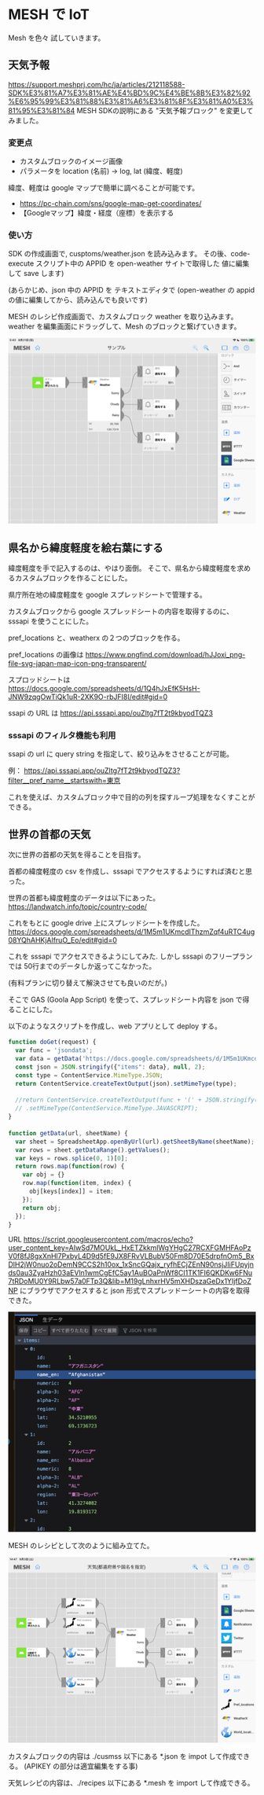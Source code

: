 # MESH で IoT

Mesh を色々 試していきます。

## 天気予報

<https://support.meshprj.com/hc/ja/articles/212118588-SDK%E3%81%A7%E3%81%AE%E4%BD%9C%E4%BE%8B%E3%82%92%E6%95%99%E3%81%88%E3%81%A6%E3%81%8F%E3%81%A0%E3%81%95%E3%81%84>
 MESH SDKの説明にある "天気予報ブロック" を変更してみました。

### 変更点

- カスタムブロックのイメージ画像
- パラメータを location (名前) -> log, lat (緯度、軽度)

緯度、軽度は google マップで簡単に調べることが可能です。

- <https://pc-chain.com/sns/google-map-get-coordinates/>
- 【Googleマップ】緯度・経度（座標）を表示する

### 使い方

SDK の作成画面で, cusptoms/weather.json  を読み込みます。
その後、code- execute スクリプト中の APPID を open-weather サイトで取得した 値に編集して save します)

(あらかじめ、json 中の APPID を テキストエディタで (open-weather の appid の値に編集してから、読み込んでも良いです)

MESH のレシピ作成画面で、カスタムブロック weather を取り込みます。
weather を編集画面にドラッグして、Mesh のブロックと繋げていきます。

![images/weather.png](images/weather.png)

## 県名から緯度軽度を絵右葉にする

緯度軽度を手で記入するのは、やはり面倒。
そこで、県名から緯度軽度を求めるカスタムブロックを作ることにした。

県庁所在地の緯度軽度を google スプレッドシートで管理する。

カスタムブロックから google スプレッドシートの内容を取得するのに、
sssapi を使うことにした。

pref_locations と、weatherx の２つのブロックを作る。

pref_locations の画像は <https://www.pngfind.com/download/hJJoxi_png-file-svg-japan-map-icon-png-transparent/>

スプロッドシートは <https://docs.google.com/spreadsheets/d/1Q4hJxEfK5HsH-JNW9zqgOwTiQk1uR-2XK9O-rbJFI8I/edit#gid=0>

ssapi の URL は <https://api.sssapi.app/ouZltg7fT2t9kbyodTQZ3>

### sssapi のフィルタ機能も利用

ssapi の url に query string を指定して、絞り込みをさせることが可能。

例：
<https://api.sssapi.app/ouZltg7fT2t9kbyodTQZ3?filter__pref_name__startswith=東京>

これを使えば、カスタムブロック中で目的の列を探すループ処理をなくすことができる。

## 世界の首都の天気

次に世界の首都の天気を得ることを目指す。

首都の緯度軽度の csv を作成し、sssapi でアクセスするようにすれば済むと思った。

世界の首都も緯度軽度のデータは以下にあった。
<https://landwatch.info/topic/country-code/>

これをもとに google drive 上にスプレッドシートを作成した。
<https://docs.google.com/spreadsheets/d/1M5m1UKmcdIThzmZqf4uRTC4ug08YQhAHKjAlfruO_Eo/edit#gid=0>

これを sssapi でアクセスできるようにしてみた.
しかし sssapi のフリープランでは 50行までのデータしか返ってこなかった。

(有料プランに切り替えて解決させても良いのだが。)

そこで  GAS (Goola App Script) を使って、スプレッドシート内容を json で得ることにした。

以下のようなスクリプトを作成し、web アプリとして deploy する。

```javascript
function doGet(request) {
  var func = 'jsondata';
  var data = getData('https://docs.google.com/spreadsheets/d/1M5m1UKmcdIThzmZqf4uRTC4ug08YQhAHKjAlfruO_Eo/edit#gid=0', 'locations');
  const json = JSON.stringify({"items": data}, null, 2);
  const type = ContentService.MimeType.JSON;
  return ContentService.createTextOutput(json).setMimeType(type);

  //return ContentService.createTextOutput(func + '(' + JSON.stringify(data, null, 2) + ')')
  // .setMimeType(ContentService.MimeType.JAVASCRIPT);
}

function getData(url, sheetName) {
  var sheet = SpreadsheetApp.openByUrl(url).getSheetByName(sheetName);
  var rows = sheet.getDataRange().getValues();
  var keys = rows.splice(0, 1)[0];
  return rows.map(function(row) {
    var obj = {}
    row.map(function(item, index) {
      obj[keys[index]] = item;
    });
    return obj;
  });
}
```
URL <https://script.googleusercontent.com/macros/echo?user_content_key=AIwSd7MOUkL_HxETZkkmlWgYHgC27RCXFGMHFAoPzV0f8fJ8gxXnHl7PxbyL4D9d5fE9JX8FRvVLBubV50Fm8D70E5drpfnOm5_BxDlH2jW0nuo2oDemN9CCS2h10ox_1xSncGQajx_ryfhECjZEnN90nsjJIiFUpyjnds0au3ZyaHzh03aEVln1wmCgEfC5ay1AuBOaPnWf8CI1TK1FI6QKDKw6FNu7tRDoMU0Y9RLbw57a0FTp3Q&lib=M19gLnhxrHV5mXHDszaGeDx1YIjfDoZNP>
にブラウザでアクセスすると json 形式でスプレッドーシートの内容を取得できた。

![world-locations-json.png](images/world-locations-json.png)

MESH のレシピとして次のように組み立てた。

![天気レシピ](./images/天気.png)

カスタムブロックの内容は ./cusmss 以下にある *.json を impot して作成できる。
(APIKEY の部分は適宜編集をする事)

天気レシピの内容は、./recipes 以下にある *.mesh を import して作成できる。
